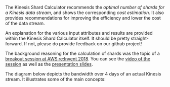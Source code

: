 The Kinesis Shard Calculator recommends the *optimal number of shards for a Kinesis data stream*, and shows the corresponding *cost estimation*. It also provides recommendations for improving the efficiency and lower the cost of the data stream.

An explanation for the various input attributes and results are provided within the Kinesis Shard Calculator itself. It should be pretty straight-forward. If not, please do provide feedback on our github project!

The background reasoning for the calculation of shards was the topic of a [breakout session at AWS re:Invent 2018](https://www.portal.reinvent.awsevents.com/connect/sessionDetail.ww?SESSION_ID=90058). You can see the [video of the session](https://www.youtube.com/watch?v=jKPlGznbfZ0) as well as the [presentation slides](https://www.slideshare.net/AmazonWebServices/high-performance-data-streaming-with-amazon-kinesis-best-practices-ant322r1-aws-reinvent-2018).

The diagram below depicts the bandwidth over 4 days of an actual Kinesis stream. It illustrates some of the main concepts:
